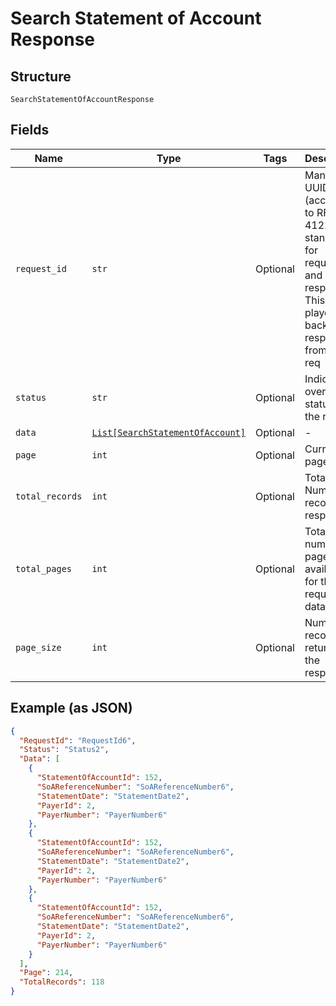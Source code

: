 
# Search Statement of Account Response

## Structure

`SearchStatementOfAccountResponse`

## Fields

| Name | Type | Tags | Description |
|  --- | --- | --- | --- |
| `request_id` | `str` | Optional | Mandatory UUID (according to RFC 4122 standards) for requests and responses. This will be played back in the response from the req |
| `status` | `str` | Optional | Indicates overall status of the request |
| `data` | [`List[SearchStatementOfAccount]`](../../doc/models/search-statement-of-account.md) | Optional | - |
| `page` | `int` | Optional | Current page |
| `total_records` | `int` | Optional | Total Number of records in response |
| `total_pages` | `int` | Optional | Total number of pages available for the requested data |
| `page_size` | `int` | Optional | Number of records returned in the response |

## Example (as JSON)

```json
{
  "RequestId": "RequestId6",
  "Status": "Status2",
  "Data": [
    {
      "StatementOfAccountId": 152,
      "SoAReferenceNumber": "SoAReferenceNumber6",
      "StatementDate": "StatementDate2",
      "PayerId": 2,
      "PayerNumber": "PayerNumber6"
    },
    {
      "StatementOfAccountId": 152,
      "SoAReferenceNumber": "SoAReferenceNumber6",
      "StatementDate": "StatementDate2",
      "PayerId": 2,
      "PayerNumber": "PayerNumber6"
    },
    {
      "StatementOfAccountId": 152,
      "SoAReferenceNumber": "SoAReferenceNumber6",
      "StatementDate": "StatementDate2",
      "PayerId": 2,
      "PayerNumber": "PayerNumber6"
    }
  ],
  "Page": 214,
  "TotalRecords": 118
}
```

